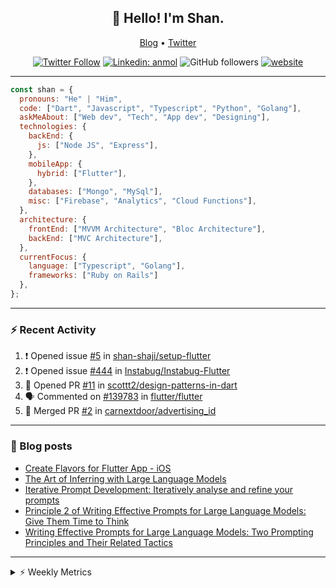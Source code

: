 <h2 align="center">👋 Hello! I'm Shan.</h2>
<p align="center">
  <a href="https://medium.com/feed/@shan-shaji">Blog</a> •
  <a href="https://twitter.com/intent/follow?screen_name=shan__shaji">Twitter</a>
</p>

<p align="center"><a href="https://twitter.com/intent/follow?screen_name=shan__shaji"><img src="https://img.shields.io/twitter/follow/shan__shaji?style=flat" alt="Twitter Follow"></a>
<a href="https://www.linkedin.com/in/shan-shaji/"><img src="https://img.shields.io/badge/shan-shaji?style=flat-square&amp;logo=Linkedin&amp;logoColor=white&amp;link=https://www.linkedin.com/in/shan-shaji/" alt="Linkedin: anmol"></a>
<img src="https://img.shields.io/github/followers/shan-shaji?label=Follow&amp;style=social" alt="GitHub followers">
<a href="http://shan-shaji.github.io/"><img src="https://img.shields.io/badge/Website-46a2f1.svg?&amp;style=flat-square&amp;logo=Google-Chrome&amp;logoColor=white&amp;link=http://shan-shaji.github.io/" alt="website"></a></p>

<hr>

```javascript
const shan = {
  pronouns: "He" | "Him",
  code: ["Dart", "Javascript", "Typescript", "Python", "Golang"],
  askMeAbout: ["Web dev", "Tech", "App dev", "Designing"],
  technologies: {
    backEnd: {
      js: ["Node JS", "Express"],
    },
    mobileApp: {
      hybrid: ["Flutter"],
    },
    databases: ["Mongo", "MySql"],
    misc: ["Firebase", "Analytics", "Cloud Functions"],
  },
  architecture: {
    frontEnd: ["MVVM Architecture", "Bloc Architecture"],
    backEnd: ["MVC Architecture"],
  },
  currentFocus: {
    language: ["Typescript", "Golang"],
    frameworks: ["Ruby on Rails"]
  },
};
```

---

### ⚡ Recent Activity

<!--START_SECTION:activity-->
1. ❗ Opened issue [#5](https://github.com/shan-shaji/setup-flutter/issues/5) in [shan-shaji/setup-flutter](https://github.com/shan-shaji/setup-flutter)
2. ❗ Opened issue [#444](https://github.com/Instabug/Instabug-Flutter/issues/444) in [Instabug/Instabug-Flutter](https://github.com/Instabug/Instabug-Flutter)
3. 💪 Opened PR [#11](https://github.com/scottt2/design-patterns-in-dart/pull/11) in [scottt2/design-patterns-in-dart](https://github.com/scottt2/design-patterns-in-dart)
4. 🗣 Commented on [#139783](https://github.com/flutter/flutter/issues/139783#issuecomment-1908793600) in [flutter/flutter](https://github.com/flutter/flutter)
5. 🎉 Merged PR [#2](https://github.com/carnextdoor/advertising_id/pull/2) in [carnextdoor/advertising_id](https://github.com/carnextdoor/advertising_id)
<!--END_SECTION:activity-->

---

### 📕 Blog posts

<!-- BLOG-POST-LIST:START -->
- [Create Flavors for Flutter App - iOS](https://dev.to/shanshaji/create-flavors-for-flutter-app-ios-fnl)
- [The Art of Inferring with Large Language Models](https://dev.to/arkroot/the-art-of-inferring-with-large-language-models-243m)
- [Iterative Prompt Development: Iteratively analyse and refine your prompts](https://dev.to/arkroot/iterative-prompt-development-iteratively-analyse-and-refine-your-prompts-3ibl)
- [Principle 2 of Writing Effective Prompts for Large Language Models: Give Them Time to Think](https://dev.to/arkroot/principle-2-of-writing-effective-prompts-for-large-language-models-give-them-time-to-think-25j3)
- [Writing Effective Prompts for Large Language Models: Two Prompting Principles and Their Related Tactics](https://dev.to/arkroot/writing-effective-prompts-for-large-language-models-two-prompting-principles-and-their-related-tactics-151a)
<!-- BLOG-POST-LIST:END -->

<hr>
<details>
    <summary>⚡ Weekly Metrics</summary>
    <p>
    
<!--START_SECTION:waka-->
![Code Time](http://img.shields.io/badge/Code%20Time-2%2C787%20hrs%209%20mins-blue)

![Profile Views](http://img.shields.io/badge/Profile%20Views-6-blue)

**🐱 My GitHub Data** 

> 📦 ? Used in GitHub's Storage 
 > 
> 🏆 345 Contributions in the Year 2024
 > 
> 💼 Opted to Hire
 > 
> 📜 103 Public Repositories 
 > 
> 🔑 0 Private Repositories 
 > 
**I'm an Early 🐤** 

```text
🌞 Morning                10459 commits       █████░░░░░░░░░░░░░░░░░░░░   18.58 % 
🌆 Daytime                18096 commits       ████████░░░░░░░░░░░░░░░░░   32.15 % 
🌃 Evening                20621 commits       █████████░░░░░░░░░░░░░░░░   36.64 % 
🌙 Night                  7103 commits        ███░░░░░░░░░░░░░░░░░░░░░░   12.62 % 
```
📅 **I'm Most Productive on Friday** 

```text
Monday                   10355 commits       █████░░░░░░░░░░░░░░░░░░░░   18.40 % 
Tuesday                  9917 commits        ████░░░░░░░░░░░░░░░░░░░░░   17.62 % 
Wednesday                7508 commits        ███░░░░░░░░░░░░░░░░░░░░░░   13.34 % 
Thursday                 10050 commits       ████░░░░░░░░░░░░░░░░░░░░░   17.86 % 
Friday                   10805 commits       █████░░░░░░░░░░░░░░░░░░░░   19.20 % 
Saturday                 3894 commits        ██░░░░░░░░░░░░░░░░░░░░░░░   06.92 % 
Sunday                   3750 commits        ██░░░░░░░░░░░░░░░░░░░░░░░   06.66 % 
```


📊 **This Week I Spent My Time On** 

```text
🕑︎ Time Zone: Asia/Kolkata

💬 Programming Languages: 
Markdown                 42 mins             █████████████████████████   99.43 % 
YAML                     0 secs              ░░░░░░░░░░░░░░░░░░░░░░░░░   00.57 % 

🔥 Editors: 
VS Code                  43 mins             █████████████████████████   100.00 % 

🐱‍💻 Projects: 
doarun_mvvm              42 mins             █████████████████████████   99.43 % 
paginate_firestore       0 secs              ░░░░░░░░░░░░░░░░░░░░░░░░░   00.57 % 

💻 Operating System: 
Mac                      43 mins             █████████████████████████   100.00 % 
```

**I Mostly Code in Dart** 

```text
Dart                     44 repos            ██████████░░░░░░░░░░░░░░░   40.00 % 
Python                   5 repos             █░░░░░░░░░░░░░░░░░░░░░░░░   04.55 % 
C++                      4 repos             █░░░░░░░░░░░░░░░░░░░░░░░░   03.64 % 
Dockerfile               1 repo              ░░░░░░░░░░░░░░░░░░░░░░░░░   00.91 % 
Swift                    1 repo              ░░░░░░░░░░░░░░░░░░░░░░░░░   00.91 % 
```




 Last Updated on 25/04/2024 18:56:06 UTC
<!--END_SECTION:waka-->

</p>
 </details>
